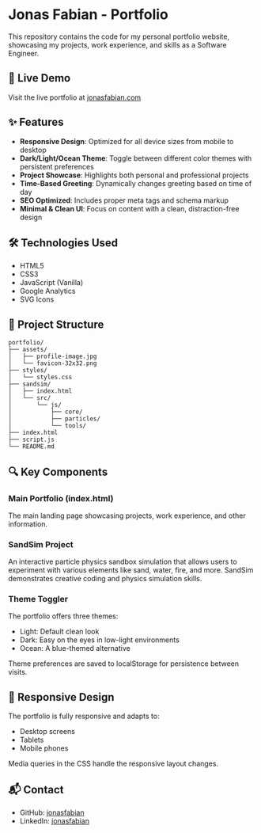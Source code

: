 # Jonas Fabian - Portfolio

This repository contains the code for my personal portfolio website, showcasing my projects, work experience, and skills as a Software Engineer.

## 🚀 Live Demo

Visit the live portfolio at [jonasfabian.com](https://jonasfabian.com)

## ✨ Features

- **Responsive Design**: Optimized for all device sizes from mobile to desktop
- **Dark/Light/Ocean Theme**: Toggle between different color themes with persistent preferences
- **Project Showcase**: Highlights both personal and professional projects
- **Time-Based Greeting**: Dynamically changes greeting based on time of day
- **SEO Optimized**: Includes proper meta tags and schema markup
- **Minimal & Clean UI**: Focus on content with a clean, distraction-free design

## 🛠️ Technologies Used

- HTML5
- CSS3
- JavaScript (Vanilla)
- Google Analytics
- SVG Icons

## 📁 Project Structure

```
portfolio/
├── assets/
│   ├── profile-image.jpg
│   └── favicon-32x32.png
├── styles/
│   └── styles.css
├── sandsim/
│   ├── index.html
│   └── src/
│       └── js/
│           ├── core/
│           ├── particles/
│           └── tools/
├── index.html
├── script.js
└── README.md
```

## 🔍 Key Components

### Main Portfolio (index.html)
The main landing page showcasing projects, work experience, and other information.

### SandSim Project
An interactive particle physics sandbox simulation that allows users to experiment with various elements like sand, water, fire, and more. SandSim demonstrates creative coding and physics simulation skills.

### Theme Toggler
The portfolio offers three themes:
- Light: Default clean look
- Dark: Easy on the eyes in low-light environments
- Ocean: A blue-themed alternative

Theme preferences are saved to localStorage for persistence between visits.

## 📱 Responsive Design

The portfolio is fully responsive and adapts to:
- Desktop screens
- Tablets
- Mobile phones

Media queries in the CSS handle the responsive layout changes.

## 📬 Contact

- GitHub: [jonasfabian](https://github.com/jonasfabian)
- LinkedIn: [jonasfabian](https://www.linkedin.com/in/jonasfabian)